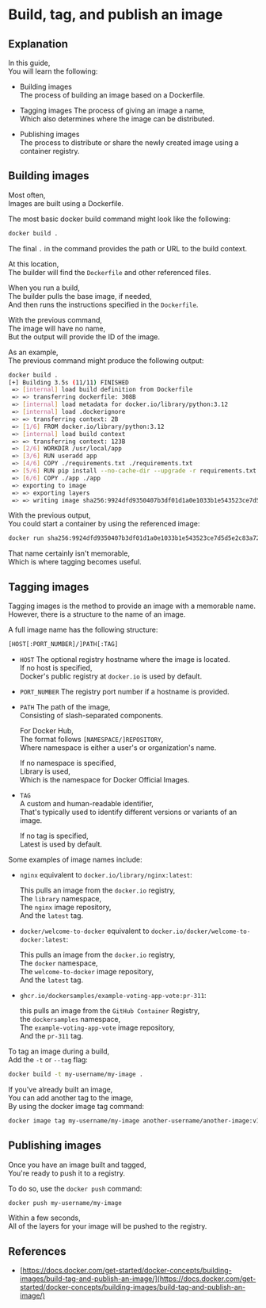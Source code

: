 # Build, tag, and publish an image

## Explanation

In this guide,  
You will learn the following:

- Building images  
  The process of building an image based on a Dockerfile.

- Tagging images
  The process of giving an image a name,  
  Which also determines where the image can be distributed.

- Publishing images  
  The process to distribute or share the newly created image using a container registry.

## Building images

Most often,  
Images are built using a Dockerfile.

The most basic docker build command might look like the following:

```bash
docker build .
```

The final `.` in the command provides the path or URL to the build context.

At this location,  
The builder will find the `Dockerfile` and other referenced files.

When you run a build,  
The builder pulls the base image, if needed,  
And then runs the instructions specified in the `Dockerfile`.

With the previous command,  
The image will have no name,  
But the output will provide the ID of the image.

As an example,  
The previous command might produce the following output:

```bash
docker build .
[+] Building 3.5s (11/11) FINISHED                                              docker:desktop-linux
 => [internal] load build definition from Dockerfile                                            0.0s
 => => transferring dockerfile: 308B                                                            0.0s
 => [internal] load metadata for docker.io/library/python:3.12                                  0.0s
 => [internal] load .dockerignore                                                               0.0s
 => => transferring context: 2B                                                                 0.0s
 => [1/6] FROM docker.io/library/python:3.12                                                    0.0s
 => [internal] load build context                                                               0.0s
 => => transferring context: 123B                                                               0.0s
 => [2/6] WORKDIR /usr/local/app                                                                0.0s
 => [3/6] RUN useradd app                                                                       0.1s
 => [4/6] COPY ./requirements.txt ./requirements.txt                                            0.0s
 => [5/6] RUN pip install --no-cache-dir --upgrade -r requirements.txt                          3.2s
 => [6/6] COPY ./app ./app                                                                      0.0s
 => exporting to image                                                                          0.1s
 => => exporting layers                                                                         0.1s
 => => writing image sha256:9924dfd9350407b3df01d1a0e1033b1e543523ce7d5d5e2c83a724480ebe8f00    0.0s
```

With the previous output,  
You could start a container by using the referenced image:

```bash
docker run sha256:9924dfd9350407b3df01d1a0e1033b1e543523ce7d5d5e2c83a724480ebe8f00
```

That name certainly isn't memorable,  
Which is where tagging becomes useful.

## Tagging images

Tagging images is the method to provide an image with a memorable name.  
However, there is a structure to the name of an image.

A full image name has the following structure:

```bash
[HOST[:PORT_NUMBER]/]PATH[:TAG]
```

- `HOST`
  The optional registry hostname where the image is located.  
  If no host is specified,  
  Docker's public registry at `docker.io` is used by default.

- `PORT_NUMBER`
  The registry port number if a hostname is provided.

- `PATH`
  The path of the image,  
  Consisting of slash-separated components.

  For Docker Hub,  
  The format follows `[NAMESPACE/]REPOSITORY`,  
  Where namespace is either a user's or organization's name.

  If no namespace is specified,  
  Library is used,  
  Which is the namespace for Docker Official Images.

- `TAG`  
  A custom and human-readable identifier,  
  That's typically used to identify different versions or variants of an image.

  If no tag is specified,  
  Latest is used by default.

Some examples of image names include:

- `nginx` equivalent to `docker.io/library/nginx:latest`:

  This pulls an image from the `docker.io` registry,  
  The `library` namespace,  
  The `nginx` image repository,  
  And the `latest` tag.

- `docker/welcome-to-docker` equivalent to `docker.io/docker/welcome-to-docker:latest`:

  This pulls an image from the `docker.io` registry,  
  The `docker` namespace,  
  The `welcome-to-docker` image repository,  
  And the `latest` tag.

- `ghcr.io/dockersamples/example-voting-app-vote:pr-311`:

  this pulls an image from the `GitHub Container` Registry,  
  the `dockersamples` namespace,  
  The `example-voting-app-vote` image repository,  
  And the `pr-311` tag.

To tag an image during a build,  
Add the `-t` or `--tag` flag:

```bash
docker build -t my-username/my-image .
```

If you've already built an image,  
You can add another tag to the image,  
By using the docker image tag command:

```bash
docker image tag my-username/my-image another-username/another-image:v1
```

## Publishing images

Once you have an image built and tagged,  
You're ready to push it to a registry.

To do so, use the `docker push` command:

```bash
docker push my-username/my-image
```

Within a few seconds,  
All of the layers for your image will be pushed to the registry.

## References

- [https://docs.docker.com/get-started/docker-concepts/building-images/build-tag-and-publish-an-image/](https://docs.docker.com/get-started/docker-concepts/building-images/build-tag-and-publish-an-image/)

